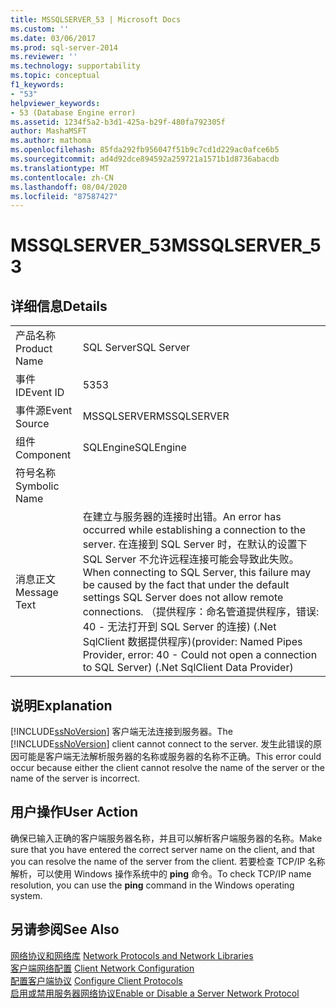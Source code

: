 ```yaml
---
title: MSSQLSERVER_53 | Microsoft Docs
ms.custom: ''
ms.date: 03/06/2017
ms.prod: sql-server-2014
ms.reviewer: ''
ms.technology: supportability
ms.topic: conceptual
f1_keywords:
- "53"
helpviewer_keywords:
- 53 (Database Engine error)
ms.assetid: 1234f5a2-b3d1-425a-b29f-480fa792305f
author: MashaMSFT
ms.author: mathoma
ms.openlocfilehash: 85fda292fb956047f51b9c7cd1d229ac0afce6b5
ms.sourcegitcommit: ad4d92dce894592a259721a1571b1d8736abacdb
ms.translationtype: MT
ms.contentlocale: zh-CN
ms.lasthandoff: 08/04/2020
ms.locfileid: "87587427"
---
```

# <a name="mssqlserver_53"></a><span data-ttu-id="29566-102">MSSQLSERVER_53</span><span class="sxs-lookup"><span data-stu-id="29566-102">MSSQLSERVER_53</span></span>
    
## <a name="details"></a><span data-ttu-id="29566-103">详细信息</span><span class="sxs-lookup"><span data-stu-id="29566-103">Details</span></span>  
  
|||  
|-|-|  
|<span data-ttu-id="29566-104">产品名称</span><span class="sxs-lookup"><span data-stu-id="29566-104">Product Name</span></span>|<span data-ttu-id="29566-105">SQL Server</span><span class="sxs-lookup"><span data-stu-id="29566-105">SQL Server</span></span>|  
|<span data-ttu-id="29566-106">事件 ID</span><span class="sxs-lookup"><span data-stu-id="29566-106">Event ID</span></span>|<span data-ttu-id="29566-107">53</span><span class="sxs-lookup"><span data-stu-id="29566-107">53</span></span>|  
|<span data-ttu-id="29566-108">事件源</span><span class="sxs-lookup"><span data-stu-id="29566-108">Event Source</span></span>|<span data-ttu-id="29566-109">MSSQLSERVER</span><span class="sxs-lookup"><span data-stu-id="29566-109">MSSQLSERVER</span></span>|  
|<span data-ttu-id="29566-110">组件</span><span class="sxs-lookup"><span data-stu-id="29566-110">Component</span></span>|<span data-ttu-id="29566-111">SQLEngine</span><span class="sxs-lookup"><span data-stu-id="29566-111">SQLEngine</span></span>|  
|<span data-ttu-id="29566-112">符号名称</span><span class="sxs-lookup"><span data-stu-id="29566-112">Symbolic Name</span></span>||  
|<span data-ttu-id="29566-113">消息正文</span><span class="sxs-lookup"><span data-stu-id="29566-113">Message Text</span></span>|<span data-ttu-id="29566-114">在建立与服务器的连接时出错。</span><span class="sxs-lookup"><span data-stu-id="29566-114">An error has occurred while establishing a connection to the server.</span></span>  <span data-ttu-id="29566-115">在连接到 SQL Server 时，在默认的设置下 SQL Server 不允许远程连接可能会导致此失败。</span><span class="sxs-lookup"><span data-stu-id="29566-115">When connecting to SQL Server, this failure may be caused by the fact that under the default settings SQL Server does not allow remote connections.</span></span> <span data-ttu-id="29566-116">（提供程序：命名管道提供程序，错误: 40 - 无法打开到 SQL Server 的连接) (.Net SqlClient 数据提供程序)</span><span class="sxs-lookup"><span data-stu-id="29566-116">(provider: Named Pipes Provider, error: 40 - Could not open a connection to SQL Server) (.Net SqlClient Data Provider)</span></span>|  
  
## <a name="explanation"></a><span data-ttu-id="29566-117">说明</span><span class="sxs-lookup"><span data-stu-id="29566-117">Explanation</span></span>  
 <span data-ttu-id="29566-118">[!INCLUDE[ssNoVersion](../../includes/ssnoversion-md.md)] 客户端无法连接到服务器。</span><span class="sxs-lookup"><span data-stu-id="29566-118">The [!INCLUDE[ssNoVersion](../../includes/ssnoversion-md.md)] client cannot connect to the server.</span></span> <span data-ttu-id="29566-119">发生此错误的原因可能是客户端无法解析服务器的名称或服务器的名称不正确。</span><span class="sxs-lookup"><span data-stu-id="29566-119">This error could occur because either the client cannot resolve the name of the server or the name of the server is incorrect.</span></span>  
  
## <a name="user-action"></a><span data-ttu-id="29566-120">用户操作</span><span class="sxs-lookup"><span data-stu-id="29566-120">User Action</span></span>  
 <span data-ttu-id="29566-121">确保已输入正确的客户端服务器名称，并且可以解析客户端服务器的名称。</span><span class="sxs-lookup"><span data-stu-id="29566-121">Make sure that you have entered the correct server name on the client, and that you can resolve the name of the server from the client.</span></span> <span data-ttu-id="29566-122">若要检查 TCP/IP 名称解析，可以使用 Windows 操作系统中的 **ping** 命令。</span><span class="sxs-lookup"><span data-stu-id="29566-122">To check TCP/IP name resolution, you can use the **ping** command in the Windows operating system.</span></span>  
  
## <a name="see-also"></a><span data-ttu-id="29566-123">另请参阅</span><span class="sxs-lookup"><span data-stu-id="29566-123">See Also</span></span>  
 <span data-ttu-id="29566-124">[网络协议和网络库](../../sql-server/install/network-protocols-and-network-libraries.md) </span><span class="sxs-lookup"><span data-stu-id="29566-124">[Network Protocols and Network Libraries](../../sql-server/install/network-protocols-and-network-libraries.md) </span></span>  
 <span data-ttu-id="29566-125">[客户端网络配置](../../database-engine/configure-windows/client-network-configuration.md) </span><span class="sxs-lookup"><span data-stu-id="29566-125">[Client Network Configuration](../../database-engine/configure-windows/client-network-configuration.md) </span></span>  
 <span data-ttu-id="29566-126">[配置客户端协议](../../database-engine/configure-windows/configure-client-protocols.md) </span><span class="sxs-lookup"><span data-stu-id="29566-126">[Configure Client Protocols](../../database-engine/configure-windows/configure-client-protocols.md) </span></span>  
 [<span data-ttu-id="29566-127">启用或禁用服务器网络协议</span><span class="sxs-lookup"><span data-stu-id="29566-127">Enable or Disable a Server Network Protocol</span></span>](../../database-engine/configure-windows/enable-or-disable-a-server-network-protocol.md)  
  
  
